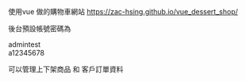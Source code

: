使用vue 做的購物車網站
https://zac-hsing.github.io/vue_dessert_shop/

後台預設帳號密碼為

admintest   
a12345678

可以管理上下架商品 和 客戶訂單資料
